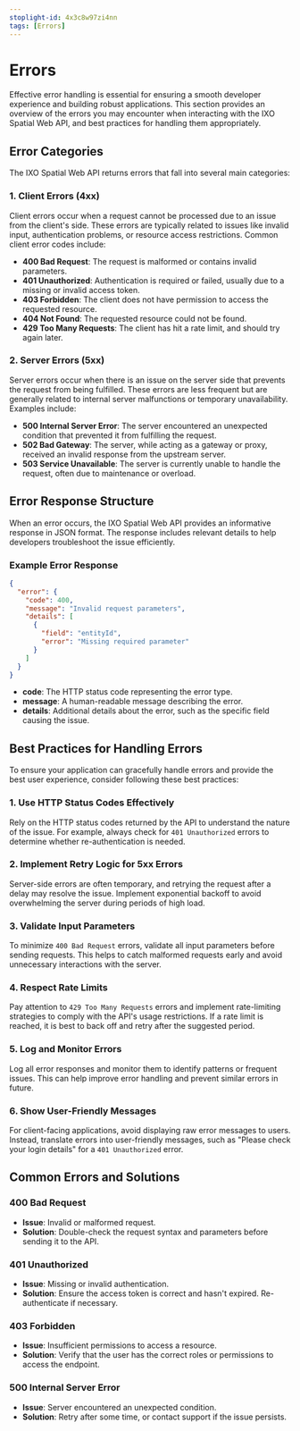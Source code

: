 ```yaml
---
stoplight-id: 4x3c8w97zi4nn
tags: [Errors]
---
```


# Errors

Effective error handling is essential for ensuring a smooth developer experience and building robust applications. This section provides an overview of the errors you may encounter when interacting with the IXO Spatial Web API, and best practices for handling them appropriately.

## Error Categories
The IXO Spatial Web API returns errors that fall into several main categories:

### 1. **Client Errors (4xx)**
Client errors occur when a request cannot be processed due to an issue from the client's side. These errors are typically related to issues like invalid input, authentication problems, or resource access restrictions. Common client error codes include:

- **400 Bad Request**: The request is malformed or contains invalid parameters.
- **401 Unauthorized**: Authentication is required or failed, usually due to a missing or invalid access token.
- **403 Forbidden**: The client does not have permission to access the requested resource.
- **404 Not Found**: The requested resource could not be found.
- **429 Too Many Requests**: The client has hit a rate limit, and should try again later.

### 2. **Server Errors (5xx)**
Server errors occur when there is an issue on the server side that prevents the request from being fulfilled. These errors are less frequent but are generally related to internal server malfunctions or temporary unavailability. Examples include:

- **500 Internal Server Error**: The server encountered an unexpected condition that prevented it from fulfilling the request.
- **502 Bad Gateway**: The server, while acting as a gateway or proxy, received an invalid response from the upstream server.
- **503 Service Unavailable**: The server is currently unable to handle the request, often due to maintenance or overload.

## Error Response Structure
When an error occurs, the IXO Spatial Web API provides an informative response in JSON format. The response includes relevant details to help developers troubleshoot the issue efficiently.

### Example Error Response
```json
{
  "error": {
    "code": 400,
    "message": "Invalid request parameters",
    "details": [
      {
        "field": "entityId",
        "error": "Missing required parameter"
      }
    ]
  }
}
```

- **code**: The HTTP status code representing the error type.
- **message**: A human-readable message describing the error.
- **details**: Additional details about the error, such as the specific field causing the issue.

## Best Practices for Handling Errors
To ensure your application can gracefully handle errors and provide the best user experience, consider following these best practices:

### 1. **Use HTTP Status Codes Effectively**
Rely on the HTTP status codes returned by the API to understand the nature of the issue. For example, always check for `401 Unauthorized` errors to determine whether re-authentication is needed.

### 2. **Implement Retry Logic for 5xx Errors**
Server-side errors are often temporary, and retrying the request after a delay may resolve the issue. Implement exponential backoff to avoid overwhelming the server during periods of high load.

### 3. **Validate Input Parameters**
To minimize `400 Bad Request` errors, validate all input parameters before sending requests. This helps to catch malformed requests early and avoid unnecessary interactions with the server.

### 4. **Respect Rate Limits**
Pay attention to `429 Too Many Requests` errors and implement rate-limiting strategies to comply with the API's usage restrictions. If a rate limit is reached, it is best to back off and retry after the suggested period.

### 5. **Log and Monitor Errors**
Log all error responses and monitor them to identify patterns or frequent issues. This can help improve error handling and prevent similar errors in future.

### 6. **Show User-Friendly Messages**
For client-facing applications, avoid displaying raw error messages to users. Instead, translate errors into user-friendly messages, such as "Please check your login details" for a `401 Unauthorized` error.

## Common Errors and Solutions
### **400 Bad Request**
- **Issue**: Invalid or malformed request.
- **Solution**: Double-check the request syntax and parameters before sending it to the API.

### **401 Unauthorized**
- **Issue**: Missing or invalid authentication.
- **Solution**: Ensure the access token is correct and hasn't expired. Re-authenticate if necessary.

### **403 Forbidden**
- **Issue**: Insufficient permissions to access a resource.
- **Solution**: Verify that the user has the correct roles or permissions to access the endpoint.

### **500 Internal Server Error**
- **Issue**: Server encountered an unexpected condition.
- **Solution**: Retry after some time, or contact support if the issue persists.
